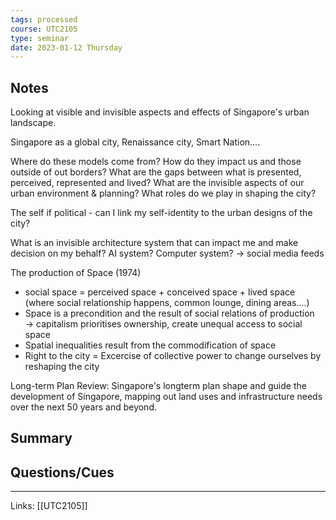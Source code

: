 ```yaml
---
tags: processed
course: UTC2105
type: seminar
date: 2023-01-12 Thursday
---
```


## Notes

Looking at visible and invisible aspects and effects of Singapore's urban landscape.

Singapore as a global city, Renaissance city, Smart Nation....

Where do these models come from?
How do they impact us and those outside of out borders?
What are the gaps between what is presented, perceived, represented and lived?
What are the invisible aspects of our urban environment & planning?
What roles do we play in shaping the city?

The self if political - can I link my self-identity to the urban designs of the city?

What is an invisible architecture system that can impact me and make decision on my behalf? AI system? Computer system? → social media feeds

The production of Space (1974)
- social space = perceived space + conceived space + lived space (where social relationship happens, common lounge, dining areas....)
- Space is a precondition and the result of social relations of production → capitalism prioritises ownership, create unequal access to social space
- Spatial inequalities result from the commodification of space 
- Right to the city = Excercise of collective power to change ourselves by reshaping the city

Long-term Plan Review: Singapore's longterm plan shape and guide the development of Singapore, mapping out land uses and infrastructure needs over the next 50 years and beyond.



## Summary

## Questions/Cues

---
Links: [[UTC2105]]
